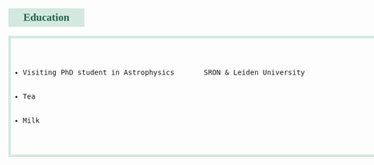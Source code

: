 <html>
<head>
<style>
#myEdu {
  width: 140px;
  background-color: #d3e8df;
  padding: 6px;
  text-align: center;
  color: #23644e;
  font-family: COPPERPLATE;
}
</style>
</head>
<paragraph>
<style>
#myEducont {
  width: 500px;
  border: 1px solid #d3e8df;
}
</style>
</paragraph>
<style>
div {
  width:800px;
  border: 5px solid #d3e8df;
}
</style>
<body>

<h2 id="myEdu">Education</h2>
<div>
<pre>
<ul>
  <li>Visiting PhD student in Astrophysics       SRON &amp; Leiden University</li>
  <li>Tea</li>
  <li>Milk</li>
</ul>
</pre>
</div>

</body>
</html>
